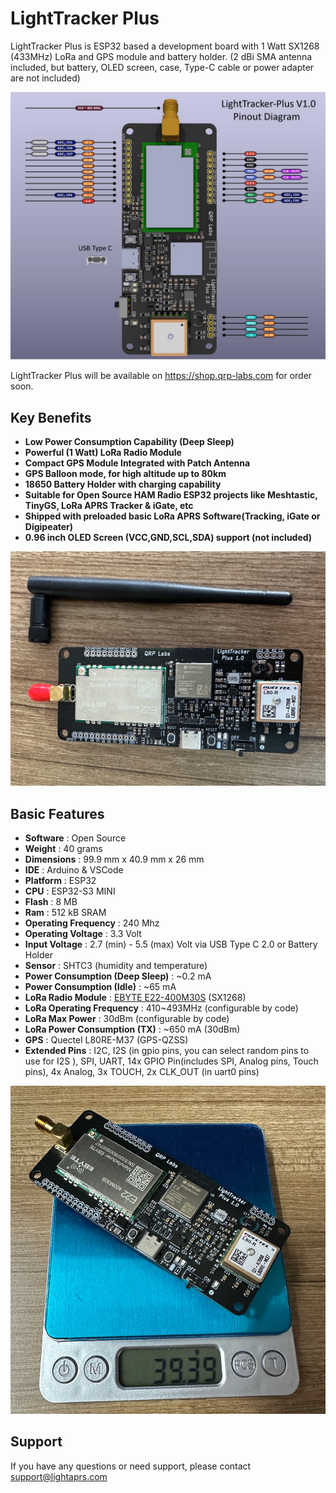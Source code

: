 # LightTracker Plus

LightTracker Plus is ESP32 based a development board with 1 Watt SX1268 (433MHz) LoRa and GPS module and battery holder. (2 dBi SMA antenna included, but battery, OLED screen, case, Type-C cable or power adapter are not included)

<img src="images/lightracker_plus_pinout.jpg" width="600">

LightTracker Plus will be available on https://shop.qrp-labs.com for order soon.

## Key Benefits

- **Low Power Consumption Capability (Deep Sleep)**
- **Powerful (1 Watt) LoRa Radio Module**
- **Compact GPS Module Integrated with Patch Antenna**
- **GPS Balloon mode, for high altitude up to 80km**
- **18650 Battery Holder with charging capability**
- **Suitable for Open Source HAM Radio ESP32 projects like Meshtastic, TinyGS, LoRa APRS Tracker & iGate, etc**
- **Shipped with preloaded basic LoRa APRS Software(Tracking, iGate or Digipeater)**
- **0.96 inch OLED Screen (VCC,GND,SCL,SDA) support (not included)**

<img src="images/lighttracker_plus_with_antenna.jpg" width="600">

## Basic Features

- **Software** : Open Source
- **Weight** : 40 grams
- **Dimensions** : 99.9 mm x 40.9 mm x 26 mm
- **IDE** : Arduino & VSCode
- **Platform** : ESP32
- **CPU** : ESP32-S3 MINI
- **Flash** : 8 MB
- **Ram** : 512 kB SRAM
- **Operating Frequency** : 240 Mhz
- **Operating Voltage** : 3.3 Volt
- **Input Voltage** : 2.7 (min) - 5.5 (max) Volt via USB Type C 2.0 or Battery Holder
- **Sensor** : SHTC3 (humidity and temperature)
- **Power Consumption (Deep Sleep)** : ~0.2 mA
- **Power Consumption (Idle)** : ~65 mA
- **LoRa Radio Module** : [EBYTE E22-400M30S](https://www.cdebyte.com/products/E22-400M30S) (SX1268)
- **LoRa Operating Frequency** : 410~493MHz (configurable by code)
- **LoRa Max Power** : 30dBm (configurable by code)
- **LoRa Power Consumption (TX)** : ~650 mA (30dBm)
- **GPS** : Quectel L80RE-M37 (GPS-QZSS)
- **Extended Pins** : I2C, I2S (in gpio pins, you can select random pins to use for I2S ), SPI, UART, 14x GPIO Pin(includes SPI, Analog pins, Touch pins), 4x Analog, 3x TOUCH, 2x CLK_OUT (in uart0 pins)

<img src="images/lighttracker_plus_weight.jpg" width="600">

## Support

If you have any questions or need support, please contact support@lightaprs.com

